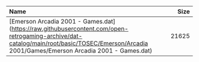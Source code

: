 |Name|Size|
|:---|---:|
|[Emerson Arcadia 2001 - Games.dat](https://raw.githubusercontent.com/open-retrogaming-archive/dat-catalog/main/root/basic/TOSEC/Emerson/Arcadia 2001/Games/Emerson Arcadia 2001 - Games.dat)|21625|
